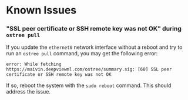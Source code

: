 # Known Issues

### "SSL peer certificate or SSH remote key was not OK" during `ostree pull`
If you update the `ethernet0` network interface without a reboot and try to run an `ostree pull` command, you may get the following error:
```
error: While fetching https://maivin.deepviewml.com/ostree/summary.sig: [60] SSL peer certificate or SSH remote key was not OK
```
If so, reboot the system with the `sudo reboot` command.  This should address the issue.
